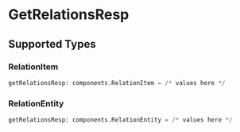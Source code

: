 # GetRelationsResp


## Supported Types

### RelationItem

```python
getRelationsResp: components.RelationItem = /* values here */
```

### RelationEntity

```python
getRelationsResp: components.RelationEntity = /* values here */
```

